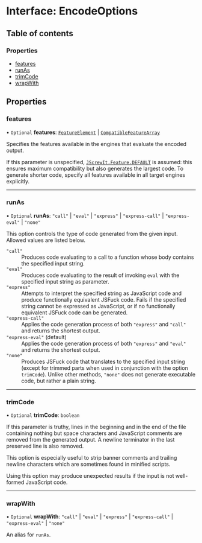 # Interface: EncodeOptions

## Table of contents

### Properties

- [features](EncodeOptions.md#features)
- [runAs](EncodeOptions.md#runas)
- [trimCode](EncodeOptions.md#trimcode)
- [wrapWith](EncodeOptions.md#wrapwith)

## Properties

### features

• `Optional` **features**: [`FeatureElement`](../README.md#featureelement) \| [`CompatibleFeatureArray`](../README.md#compatiblefeaturearray)

Specifies the features available in the engines that evaluate the encoded output.

If this parameter is unspecified, [`JScrewIt.Feature.DEFAULT`](FeatureConstructor.md#default) is assumed: this
ensures maximum compatibility but also generates the largest code.
To generate shorter code, specify all features available in all target engines explicitly.

___

### runAs

• `Optional` **runAs**: ``"call"`` \| ``"eval"`` \| ``"express"`` \| ``"express-call"`` \| ``"express-eval"`` \| ``"none"``

This option controls the type of code generated from the given input.
Allowed values are listed below.

<dl>

<dt><code>"call"</code></dt>
<dd>
Produces code evaluating to a call to a function whose body contains the specified input
string.
</dd>

<dt><code>"eval"</code></dt>
<dd>
Produces code evaluating to the result of invoking <code>eval</code> with the specified input
string as parameter.
</dd>

<dt><code>"express"</code></dt>
<dd>
Attempts to interpret the specified string as JavaScript code and produce functionally
equivalent JSFuck code.
Fails if the specified string cannot be expressed as JavaScript, or if no functionally
equivalent JSFuck code can be generated.
</dd>

<dt><code>"express-call"</code></dt>
<dd>
Applies the code generation process of both <code>"express"</code> and <code>"call"</code>
and returns the shortest output.
</dd>

<dt><code>"express-eval"</code> (default)</dt>
<dd>
Applies the code generation process of both <code>"express"</code> and <code>"eval"</code>
and returns the shortest output.
</dd>

<dt><code>"none"</code></dt>
<dd>
Produces JSFuck code that translates to the specified input string (except for trimmed parts
when used in conjunction with the option <code>trimCode</code>).
Unlike other methods, <code>"none"</code> does not generate executable code, but rather a
plain string.
</dd>

</dl>

___

### trimCode

• `Optional` **trimCode**: `boolean`

If this parameter is truthy, lines in the beginning and in the end of the file containing
nothing but space characters and JavaScript comments are removed from the generated output.
A newline terminator in the last preserved line is also removed.

This option is especially useful to strip banner comments and trailing newline characters
which are sometimes found in minified scripts.

Using this option may produce unexpected results if the input is not well-formed JavaScript
code.

___

### wrapWith

• `Optional` **wrapWith**: ``"call"`` \| ``"eval"`` \| ``"express"`` \| ``"express-call"`` \| ``"express-eval"`` \| ``"none"``

An alias for `runAs`.
